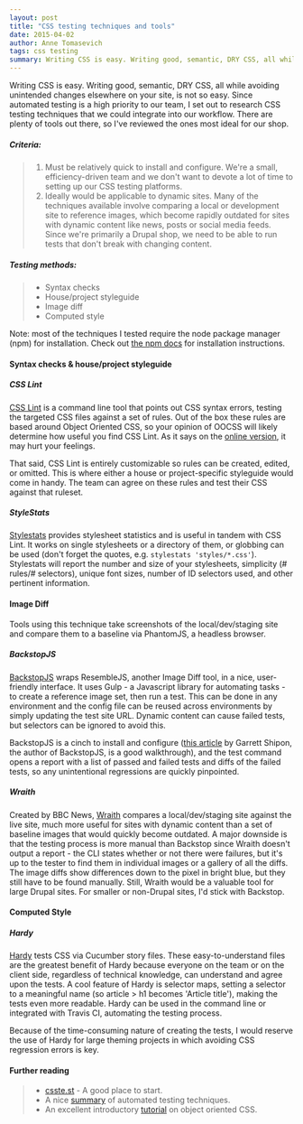 ```yaml
---
layout: post
title: "CSS testing techniques and tools"
date: 2015-04-02
author: Anne Tomasevich
tags: css testing
summary: Writing CSS is easy. Writing good, semantic, DRY CSS, all while avoiding unintended changes elsewhere on your site, is not so easy. Since automated testing is a high priority to our team, I set out to research CSS testing techniques that we could integrate into our workflow. There are plenty of tools out there, so I've reviewed the ones most ideal for our shop.
---
```


Writing CSS is easy. Writing good, semantic, DRY CSS, all while avoiding unintended changes elsewhere on your site, is not so easy. Since automated testing is a high priority to our team, I set out to research CSS testing techniques that we could integrate into our workflow. There are plenty of tools out there, so I've reviewed the ones most ideal for our shop.

##### Criteria:

> 1. Must be relatively quick to install and configure. We're a small, efficiency-driven team and we don't want to devote a lot of time to setting up our CSS testing platforms.
> 3. Ideally would be applicable to dynamic sites. Many of the techniques available involve comparing a local or development site to reference images, which become rapidly outdated for sites with dynamic content like news, posts or social media feeds. Since we're primarily a Drupal shop, we need to be able to run tests that don't break with changing content.   

##### Testing methods:

> - Syntax checks    
> - House/project styleguide    
> - Image diff    
> - Computed style

Note: most of the techniques I tested require the node package manager (npm) for installation. Check out <a href="https://docs.npmjs.com/getting-started/installing-node">the npm docs</a> for installation instructions.


#### Syntax checks & house/project styleguide

##### CSS Lint 

<a href="https://github.com/CSSLint/csslint/wiki/Command-line-interface">CSS Lint</a> is a command line tool that points out CSS syntax errors, testing the targeted CSS files against a set of rules. Out of the box these rules are based around Object Oriented CSS, so your opinion of OOCSS will likely determine how useful you find CSS Lint. As it says on the <a href="http://csslint.net/">online version</a>, it may hurt your feelings.

That said, CSS Lint is entirely customizable so rules can be created, edited, or omitted. This is where either a house or project-specific styleguide would come in handy. The team can agree on these rules and test their CSS against that ruleset.

##### StyleStats 

<a href="https://github.com/t32k/stylestats">Stylestats</a> provides stylesheet statistics and is useful in tandem with CSS Lint. It works on single stylesheets or a directory of them, or globbing can be used (don't forget the quotes, e.g. `stylestats 'styles/*.css'`). Stylestats will report the number and size of your stylesheets, simplicity (# rules/# selectors), unique font sizes, number of ID selectors used, and other pertinent information.


#### Image Diff

Tools using this technique take screenshots of the local/dev/staging site and compare them to a baseline via PhantomJS, a headless browser.

##### BackstopJS

<a href="https://github.com/garris/BackstopJS">BackstopJS</a> wraps ResembleJS, another Image Diff tool, in a nice, user-friendly interface. It uses Gulp - a Javascript library for automating tasks - to create a reference image set, then run a test. This can be done in any environment and the config file can be reused across environments by simply updating the test site URL. Dynamic content can cause failed tests, but selectors can be ignored to avoid this.

BackstopJS is a cinch to install and configure (<a href="https://css-tricks.com/automating-css-regression-testing/">this article</a> by Garrett Shipon, the author of BackstopJS, is a good walkthrough), and the test command opens a report with a list of passed and failed tests and diffs of the failed tests, so any unintentional regressions are quickly pinpointed. 

##### Wraith

Created by BBC News, <a href="http://bbc-news.github.io/wraith/index.html">Wraith</a> compares a local/dev/staging site against the live site, much more useful for sites with dynamic content than a set of baseline images that would quickly become outdated. A major downside is that the testing process is more manual than Backstop since Wraith doesn't output a report - the CLI states whether or not there were failures, but it's up to the tester to find them in individual images or a gallery of all the diffs. The image diffs show differences down to the pixel in bright blue, but they still have to be found manually. Still, Wraith would be a valuable tool for large Drupal sites. For smaller or non-Drupal sites, I'd stick with Backstop.


#### Computed Style

##### Hardy 

<a href="http://hardy.io/">Hardy</a> tests CSS via Cucumber story files. These easy-to-understand files are the greatest benefit of Hardy because everyone on the team or on the client side, regardless of technical knowledge, can understand and agree upon the tests. A cool feature of Hardy is selector maps, setting a selector to a meaningful name (so article > h1 becomes 'Article title'), making the tests even more readable. Hardy can be used in the command line or integrated with Travis CI, automating the testing process.

Because of the time-consuming nature of creating the tests, I would reserve the use of Hardy for large theming projects in which avoiding CSS regression errors is key.


#### Further reading

>- <a href="http://csste.st/">csste.st</a> - A good place to start.
>- A nice <a href="https://css-tricks.com/automatic-css-testing/">summary</a> of automated testing techniques.
>- An excellent introductory <a href="http://code.tutsplus.com/tutorials/object-oriented-css-what-how-and-why--net-6986">tutorial</a> on object oriented CSS.

